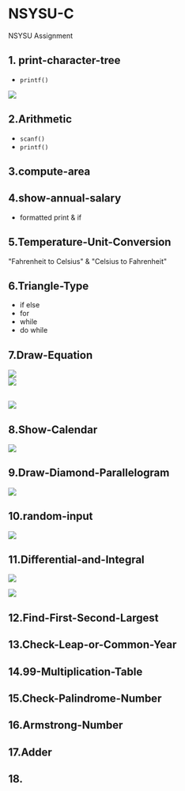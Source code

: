 # NSYSU-C
NSYSU Assignment

## 1. print-character-tree
* `printf()`

<img src="./img/1.png" ><br>

## 2.Arithmetic
* `scanf()`
* `printf()`

## 3.compute-area

## 4.show-annual-salary
* formatted print & if

## 5.Temperature-Unit-Conversion
"Fahrenheit to Celsius" & "Celsius to Fahrenheit"

## 6.Triangle-Type
* if else
* for
* while
* do while

## 7.Draw-Equation
<img src="./img/7-2.png" ><br> 
<img src="./img/7-1.png" ><br><br>

<img src="./img/7-3.png" ><br>

## 8.Show-Calendar

<img src="./img/8.png" ><br> 

## 9.Draw-Diamond-Parallelogram

<img src="./img/9.png" ><br> 

## 10.random-input

<img src="./img/10.png" ><br> 

## 11.Differential-and-Integral

<img src="./img/11-1.png" ><br> 

<img src="./img/11-2.png" ><br> 

## 12.Find-First-Second-Largest

## 13.Check-Leap-or-Common-Year

## 14.99-Multiplication-Table

## 15.Check-Palindrome-Number

## 16.Armstrong-Number

## 17.Adder

## 18.